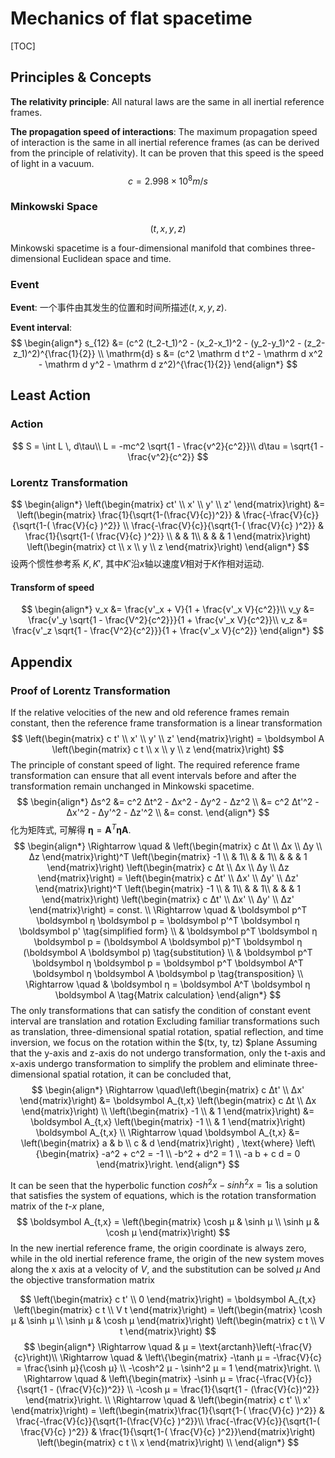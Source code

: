 # Mechanics of flat spacetime

[TOC]

## Principles & Concepts

**The relativity principle**: All natural laws are the same in all inertial reference frames.

**The propagation speed of interactions**: The maximum propagation speed of interaction is the same in all inertial reference frames (as can be derived from the principle of relativity). It can be proven that this speed is the speed of light in a vacuum.
$$
c = 2.998 × 10^8 m/s
$$

### Minkowski Space

$$
(t, x, y, z)
$$

Minkowski spacetime is a four-dimensional manifold that combines three-dimensional Euclidean space and time. 

### Event
**Event**: 一个事件由其发生的位置和时间所描述$(t, x, y, z)$.

**Event interval**:
$$
\begin{align*}
  s_{12} &= (c^2 (t_2-t_1)^2 - (x_2-x_1)^2 - (y_2-y_1)^2 - (z_2-z_1)^2)^{\frac{1}{2}}  \\
  \mathrm{d} s &= (c^2 \mathrm d t^2 - \mathrm d x^2 - \mathrm d y^2 - \mathrm d z^2)^{\frac{1}{2}}
\end{align*}
$$

## Least Action

### Action

$$
S = \int L \, d\tau\\
L = -mc^2 \sqrt{1 - \frac{v^2}{c^2}}\\
d\tau = \sqrt{1 - \frac{v^2}{c^2}}
$$

### Lorentz Transformation

$$
\begin{align*}
    \left(\begin{matrix} ct' \\ x' \\ y' \\ z' \end{matrix}\right) &= \left(\begin{matrix} 
    \frac{1}{\sqrt{1-(\frac{V}{c})^2}} & \frac{-\frac{V}{c}}{\sqrt{1-( \frac{V}{c} )^2}}  \\
    \frac{-\frac{V}{c}}{\sqrt{1-( \frac{V}{c} )^2}} & \frac{1}{\sqrt{1-( \frac{V}{c} )^2}} \\
    & & 1\\ & & & 1 \end{matrix}\right)   \left(\begin{matrix} ct \\ x \\ y \\ z \end{matrix}\right)
  \end{align*}
$$
  设两个惯性参考系 $K, K'$, 其中$K'$沿$x$轴以速度$V$相对于$K$作相对运动.

#### Transform of speed
$$
\begin{align*}
v_x &= \frac{v'_x + V}{1 + \frac{v'_x V}{c^2}}\\
v_y &= \frac{v'_y \sqrt{1 - \frac{V^2}{c^2}}}{1 + \frac{v'_x V}{c^2}}\\
v_z &= \frac{v'_z \sqrt{1 - \frac{V^2}{c^2}}}{1 + \frac{v'_x V}{c^2}}
\end{align*}
$$

## Appendix

### Proof of Lorentz Transformation

If the relative velocities of the new and old reference frames remain constant, then the reference frame transformation is a linear transformation
$$
\left(\begin{matrix} c t' \\ x' \\ y' \\ z' \end{matrix}\right) = \boldsymbol A   \left(\begin{matrix} c t \\ x \\ y \\ z \end{matrix}\right)
$$
The principle of constant speed of light. The required reference frame transformation can ensure that all event intervals before and after the transformation remain unchanged in Minkowski spacetime.
$$
\begin{align*}
Δs^2 &= c^2 Δt^2 - Δx^2 - Δy^2 - Δz^2 \\
    &= c^2 Δt'^2 - Δx'^2 - Δy'^2 - Δz'^2  \\
    &= const.
\end{align*}
$$
化为矩阵式, 可解得 $\boldsymbol η = \boldsymbol A^T \boldsymbol η \boldsymbol A$.
$$
\begin{align*}
\Rightarrow \quad &   \left(\begin{matrix} c Δt \\ Δx \\ Δy \\ Δz \end{matrix}\right)^T   \left(\begin{matrix} -1 \\ & 1\\ & & 1\\ & & & 1 \end{matrix}\right)   \left(\begin{matrix} c Δt \\ Δx \\ Δy \\ Δz \end{matrix}\right) =   \left(\begin{matrix} c Δt' \\ Δx' \\ Δy' \\ Δz' \end{matrix}\right)^T   \left(\begin{matrix} -1 \\ & 1\\ & & 1\\ & & & 1 \end{matrix}\right)   \left(\begin{matrix} c Δt' \\ Δx' \\ Δy' \\ Δz' \end{matrix}\right) = const.  \\
\Rightarrow \quad & \boldsymbol p^T \boldsymbol η \boldsymbol p = \boldsymbol p'^T \boldsymbol η \boldsymbol p'  \tag{simplified form}  \\
    & \boldsymbol p^T \boldsymbol η \boldsymbol p = (\boldsymbol A \boldsymbol p)^T \boldsymbol η (\boldsymbol A \boldsymbol p)  \tag{substitution}  \\
    & \boldsymbol p^T \boldsymbol η \boldsymbol p = \boldsymbol p^T \boldsymbol A^T \boldsymbol η \boldsymbol A \boldsymbol p  \tag{transposition}  \\
\Rightarrow \quad & \boldsymbol η = \boldsymbol A^T \boldsymbol η \boldsymbol A  \tag{Matrix calculation}
\end{align*}
$$
The only transformations that can satisfy the condition of constant event interval are translation and rotation Excluding familiar transformations such as translation, three-dimensional spatial rotation, spatial reflection, and time inversion, we focus on the rotation within the $(tx, ty, tz) $plane Assuming that the y-axis and z-axis do not undergo transformation, only the t-axis and x-axis undergo transformation to simplify the problem and eliminate three-dimensional spatial rotation, it can be concluded that,
$$
\begin{align*}
\Rightarrow \quad\left(\begin{matrix} c Δt' \\ Δx' \end{matrix}\right) &= \boldsymbol A_{t,x}   \left(\begin{matrix} c Δt \\ Δx \end{matrix}\right)  \\
\left(\begin{matrix} -1 \\ & 1 \end{matrix}\right) &= \boldsymbol A_{t,x}   \left(\begin{matrix} -1 \\ & 1 \end{matrix}\right) \boldsymbol A_{t,x}  \\
\Rightarrow \quad \boldsymbol A_{t,x} &= \left(\begin{matrix} a & b \\ c & d \end{matrix}\right) , \text{where} \left\{\begin{matrix}
    -a^2 + c^2 = -1  \\
    -b^2 + d^2 =  1  \\
    -a b + c d =  0
    \end{matrix}\right.
\end{align*}
$$

It can be seen that the hyperbolic function $cosh ^ 2 x - sinh ^ 2 x=1$is a solution that satisfies the system of equations, which is the rotation transformation matrix of the $t$-$x$ plane,
$$
\boldsymbol A_{t,x} =   \left(\begin{matrix} \cosh μ & \sinh μ \\ \sinh μ & \cosh μ \end{matrix}\right)
$$
In the new inertial reference frame, the origin coordinate is always zero, while in the old inertial reference frame, the origin of the new system moves along the x axis at a velocity of $V$, and the substitution can be solved $μ$ And the objective transformation matrix

$$
\left(\begin{matrix} c t' \\ 0 \end{matrix}\right) = \boldsymbol A_{t,x} \left(\begin{matrix} c t \\ V t \end{matrix}\right) =   \left(\begin{matrix} \cosh μ & \sinh μ \\ \sinh μ & \cosh μ \end{matrix}\right)   \left(\begin{matrix} c t \\ V t \end{matrix}\right)
$$
$$
\begin{align*}
\Rightarrow \quad  & μ = \text{arctanh}\left(-\frac{V}{c}\right)\\
\Rightarrow \quad  & \left\{\begin{matrix}
-\tanh μ = -\frac{V}{c} = \frac{\sinh μ}{\cosh μ}  \\
-\cosh^2 μ - \sinh^2 μ = 1
\end{matrix}\right.  \\
\Rightarrow \quad  & \left\{\begin{matrix}
-\sinh μ = \frac{-\frac{V}{c}}{\sqrt{1 - (\frac{V}{c})^2}}  \\
-\cosh μ = \frac{1}{\sqrt{1 - (\frac{V}{c})^2}}
\end{matrix}\right.  \\
\Rightarrow \quad  &   \left(\begin{matrix} c t' \\ x' \end{matrix}\right) =   \left(\begin{matrix}\frac{1}{\sqrt{1-( \frac{V}{c} )^2}} & \frac{-\frac{V}{c}}{\sqrt{1-(\frac{V}{c} )^2}}\\ \frac{-\frac{V}{c}}{\sqrt{1-( \frac{V}{c} )^2}} & \frac{1}{\sqrt{1-( \frac{V}{c} )^2}}\end{matrix}\right)   \left(\begin{matrix} c t \\ x \end{matrix}\right)  \\
\end{align*}
$$


